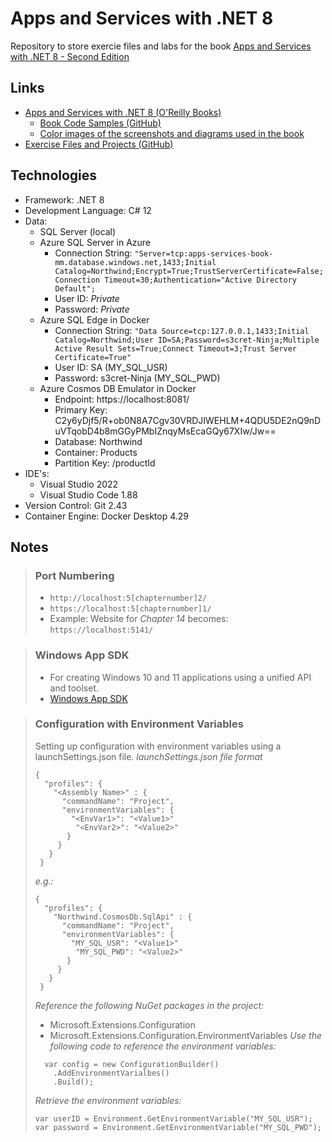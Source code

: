 # Apps and Services with .NET 8
Repository to store exercie files and labs for the book [Apps and Services with .NET 8 - Second Edition](https://learning.oreilly.com/library/view/apps-and-services/9781837637133/)

## Links
- [Apps and Services with .NET 8 (O'Reilly Books)](https://learning.oreilly.com/library/view/apps-and-services/9781837637133/)
  - [Book Code Samples (GitHub)](https://github.com/markjprice/apps-services-net8)
  - [Color images of the screenshots and diagrams used in the book](https://packt.link/gbp/9781837637133)
- [Exercise Files and Projects (GitHub)](https://github.com/mmelekus/apps-services-net8)

## Technologies
- Framework: .NET 8
- Development Language: C# 12
- Data:
  - SQL Server (local)
  - Azure SQL Server in Azure
    - Connection String: `"Server=tcp:apps-services-book-mm.database.windows.net,1433;Initial Catalog=Northwind;Encrypt=True;TrustServerCertificate=False;Connection Timeout=30;Authentication="Active Directory Default";`
    - User ID: *Private*
    - Password: *Private*
  - Azure SQL Edge in Docker
    - Connection String: `"Data Source=tcp:127.0.0.1,1433;Initial Catalog=Northwind;User ID=SA;Password=s3cret-Ninja;Multiple Active Result Sets=True;Connect Timeout=3;Trust Server Certificate=True"`
    - User ID: SA (MY_SQL_USR)
    - Password: s3cret-Ninja (MY_SQL_PWD)
  - Azure Cosmos DB Emulator in Docker
    - Endpoint: https://localhost:8081/
    - Primary Key: C2y6yDjf5/R+ob0N8A7Cgv30VRDJIWEHLM+4QDU5DE2nQ9nDuVTqobD4b8mGGyPMbIZnqyMsEcaGQy67XIw/Jw==
    - Database: Northwind
    - Container: Products
    - Partition Key: /productId
- IDE's:
  - Visual Studio 2022
  - Visual Studio Code 1.88
- Version Control: Git 2.43
- Container Engine: Docker Desktop 4.29

## Notes
> ### Port Numbering
> - `http://localhost:5[chapternumber]2/`
> - `https://localhost:5[chapternumber]1/`
> - Example: Website for *Chapter 14* becomes: `https://localhost:5141/`

> ### Windows App SDK
> - For creating Windows 10 and 11 applications using a unified API and toolset.
> - [Windows App SDK](https://learn.microsoft.com/en-us/windows/apps/windows-app-sdk/)

> ### Configuration with Environment Variables
> Setting up configuration with environment variables using a launchSettings.json file.
> *launchSettings.json file format*
> ```
> {
>   "profiles": {
>     "<Assembly Name>" : {
>       "commandName": "Project",
>       "environmentVariables": {
>         "<EnvVar1>": "<Value1>"
>          "<EnvVar2>": "<Value2>"
>        }
>      }
>    }  
>  }
> ```
>
> *e.g.:*
> ```
> {
>   "profiles": {
>     "Northwind.CosmosDb.SqlApi" : {
>       "commandName": "Project",
>       "environmentVariables": {
>         "MY_SQL_USR": "<Value1>"
>          "MY_SQL_PWD": "<Value2>"
>        }
>      }
>    }  
>  }
> ```
> *Reference the following NuGet packages in the project:*
> - Microsoft.Extensions.Configuration
> - Microsoft.Extensions.Configuration.EnvironmentVariables
> *Use the following code to reference the environment variables:*
> ```
>   var config = new ConfigurationBuilder()
>     .AddEnvironmentVarialbes()
>     .Build();
> ```
> *Retrieve the environment variables:*
> ```
> var userID = Environment.GetEnvironmentVariable("MY_SQL_USR");
> var password = Environment.GetEnvironmentVariable("MY_SQL_PWD");
> ```